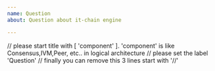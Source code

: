 ```yaml
---
name: Question
about: Question about it-chain engine

---
```


// please start title with [ 'component' ]. 'component' is like Consensus,IVM,Peer, etc.. in logical architecture
// please set the label 'Question'
// finally you can remove this 3 lines start with '//'
